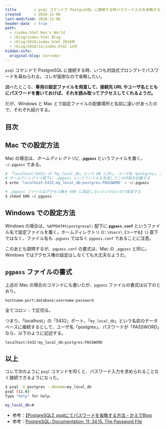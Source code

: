 ```yaml
---
title        : psql コマンドで PostgreSQL に接続する時パスワード入力を省略する方法
created      : 2018-12-08
last-modified: 2018-12-08
header-date  : true
path:
  - /index.html Neo's World
  - /blog/index.html Blog
  - /blog/2018/index.html 2018年
  - /blog/2018/12/index.html 12月
hidden-info:
  original-blog: Corredor
---
```


`psql` コマンドで PostgreSQL に接続する時、いつも対話式プロンプトでパスワードを尋ねられる。コレが面倒なので省略したい。

調べたところ、**専用の設定ファイルを用意して、接続先 URL やユーザ名とともにパスワードを書いておけば、それを読み取ってアクセスしてくれるようだ。**

だが、Windows と Mac とで設定ファイルの配置場所と名前に違いがあったので、それぞれ紹介する。

## 目次

## Mac での設定方法

Mac の場合は、*ホームディレクトリ*に **`.pgpass`** というファイルを置く。`~/.pgpass` である。

```bash
# 「localhost:5432」の「my_local_db」という DB に対し、ユーザ名「postgres」、パスワード「PASSWORD」で接続する、という設定
# ホームディレクトリ直下に .pgpass というファイルを生成してこの内容を記載する
$ echo 'localhost:5432:my_local_db:postgres:PASSWORD' > ~/.pgpass

# .pgpass ファイルはアクセス権を 600 に設定しないといけないので設定する
$ chmod 600 ~/.pgpass
```

## Windows での設定方法

Windows の場合は、*`%APPDATA%\postgresql\`* 配下に **`pgpass.conf`** というファイル名で設定ファイルを置く。ホームディレクトリ (`C:\Users\【ユーザ名】\`) 直下ではなく、ファイル名も `.pgpass` ではなく `pgpass.conf` であることに注意。

このあとも説明するが、`pgpass.conf` の書式は、Mac の `.pgpass` と同じ。Windows ではアクセス権の設定はしなくても大丈夫なようだ。

## `pgpass` ファイルの書式

上述の Mac の場合のコマンドにも書いたが、`pgpass` ファイルの書式は以下のとおり。

```
hostname:port:database:username:password
```

全てコロン `:` で区切る。

つまり、「localhost」の「5432」ポート、「`my_local_db`」という名前のデータベースに接続するとして、ユーザ名「postgres」、パスワードが「PASSWORD」なら、以下のように記述する。

```
localhost:5432:my_local_db:postgres:PASSWORD
```

## 以上

コレで次のように `psql` コマンドを叩くと、パスワード入力を求められることなく接続できるようになった。

```bash
$ psql -U postgres --dbname=my_local_db
psql (11.0)
Type "help" for help.

my_local_db=#
```

- 参考：[【PostgreSQL】psqlにてパスワードを省略する方法 - かえでBlog](https://kaede.jp/2015/10/27002723.html)
- 参考：[PostgreSQL: Documentation: 11: 34.15. The Password File](https://www.postgresql.org/docs/11/libpq-pgpass.html)

